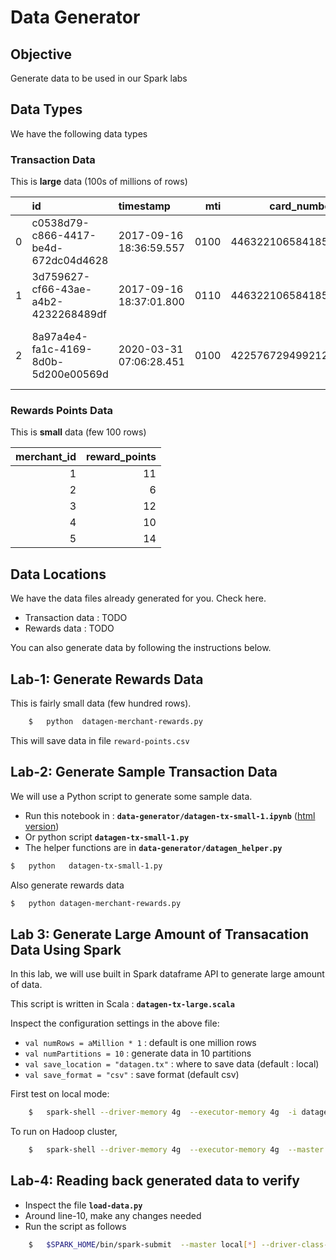 <link rel='stylesheet' href='../assets/css/main.css'/>

# Data Generator

## Objective

Generate data to be used in our Spark labs

## Data Types

We have the following data types

### Transaction Data

This is **large** data (100s of millions of rows)

|    | id                                   | timestamp               |   mti |      card_number |   amount_customer |   merchant_type |   merchant_id | merchant_address                                           | ref_id                               |   amount_merchant |   response_code |
|---:|:-------------------------------------|:------------------------|------:|-----------------:|------------------:|----------------:|--------------:|:-----------------------------------------------------------|:-------------------------------------|------------------:|----------------:|
|  0 | c0538d79-c866-4417-be4d-672dc04d4628 | 2017-09-16 18:36:59.557 |  0100 | 4463221065841858 |              6.65 |            1760 |             0 | Awesome Bakery, 136 Hillview St, San Jose, WA, USA         |                                      |            nan    |             nan |
|  1 | 3d759627-cf66-43ae-a4b2-4232268489df | 2017-09-16 18:37:01.800 |  0110 | 4463221065841858 |              6.65 |            1760 |             0 | Awesome Bakery, 136 Hillview St, San Jose, WA, USA         | c0538d79-c866-4417-be4d-672dc04d4628 |              6.45 |              33 |
|  2 | 8a97a4e4-fa1c-4169-8d0b-5d200e00569d | 2020-03-31 07:06:28.451 |  0100 | 4225767294992126 |             77.98 |            3567 |             0 | Four Seasons Hardware, 330 Market St, Burlingame, NV, USA  |                                      |            nan    |             nan |

### Rewards Points Data

This is **small** data (few 100 rows)

|   merchant_id |   reward_points |
|--------------:|----------------:|
|             1 |              11 |
|             2 |               6 |
|             3 |              12 |
|             4 |              10 |
|             5 |              14 |

## Data Locations

We have the data files already generated for you.  Check here.

* Transaction data : TODO
* Rewards data : TODO

You can also generate data by following the instructions below.

## Lab-1: Generate Rewards Data

This is fairly small data (few hundred rows).  

```bash
    $   python  datagen-merchant-rewards.py
```

This will save data in file `reward-points.csv`

## Lab-2: Generate Sample Transaction Data

We will use a Python script to generate some sample data.

- Run this notebook in : **`data-generator/datagen-tx-small-1.ipynb`**  ([html version](datagen-tx-small-1.html))
- Or python script **`datagen-tx-small-1.py`**
- The helper functions are in  **`data-generator/datagen_helper.py`**

```bash
$   python   datagen-tx-small-1.py
```

Also generate rewards data

```bash
$   python datagen-merchant-rewards.py
```

## Lab 3: Generate Large Amount of Transacation Data Using Spark

In this lab, we will use built in Spark dataframe API to generate large amount of data.

This script is written in Scala : **`datagen-tx-large.scala`**

Inspect the configuration settings in the above file:

* `val numRows = aMillion * 1`  : default is one million rows
* `val numPartitions = 10`  : generate data in 10 partitions
* `val save_location = "datagen.tx"` : where to save data (default : local)
* `val save_format = "csv"` : save format (default csv)

First test on local mode:

```bash
    $   spark-shell --driver-memory 4g  --executor-memory 4g  -i datagen-tx-large.scala
```

To run on Hadoop cluster,

```bash
    $   spark-shell --driver-memory 4g  --executor-memory 4g  --master yarn -i datagen-tx-large.scala
```

## Lab-4: Reading back generated data to verify

* Inspect the file **`load-data.py`**
* Around line-10, make any changes needed
* Run the script as follows

```bash
    $   $SPARK_HOME/bin/spark-submit  --master local[*] --driver-class-path ../logging/  load-data.py
```